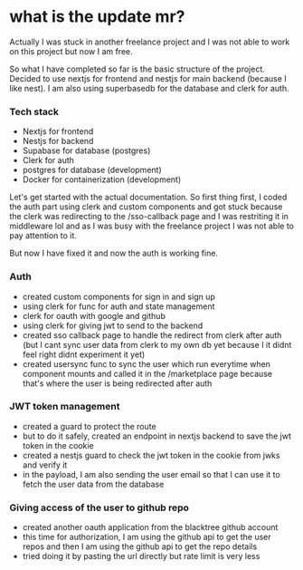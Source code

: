 # what is the update mr?

Actually I was stuck in another freelance project and I was not able to work on this project but now I am free. 

So what I have completed so far is the basic structure of the project. Decided to use nextjs for frontend and nestjs for main backend (because I like nest). I am also using superbasedb for the database and clerk for auth. 

### Tech stack
- Nextjs for frontend
- Nestjs for backend
- Supabase for database (postgres)
- Clerk for auth
- postgres for database (development)
- Docker for containerization (development)


Let's get started with the actual documentation. So first thing first, I coded the auth part using clerk and custom components and got stuck because the clerk was redirecting to the /sso-callback page and I was restriting it in middleware lol and as I was busy with the freelance project I was not able to pay attention to it. 

But now I have fixed it and now the auth is working fine.

### Auth
- created custom components for sign in and sign up 
- using clerk for func for auth and state management
- clerk for oauth with google and github
- using clerk for giving jwt to send to the backend
- created sso callback page to handle the redirect from clerk after auth (but I cant sync user data from clerk to my own db yet because I it didnt feel right didnt experiment it yet)
- created usersync func to sync the user which run everytime when component mounts and called it in the /marketplace page because that's where the user is being redirected after auth


### JWT token management
- created a guard to protect the route 
- but to do it safely, created an endpoint in nextjs backend to save the jwt token in the cookie
- created a nestjs guard to check the jwt token in the cookie from jwks and verify it 
- in the payload, I am also sending the user email so that I can use it to fetch the user data from the database


### Giving access of the user to github repo
- created another oauth application from the blacktree github account
- this time for authorization, I am using the github api to get the user repos and then I am using the github api to get the repo details
- tried doing it by pasting the url directly but rate limit is very less

